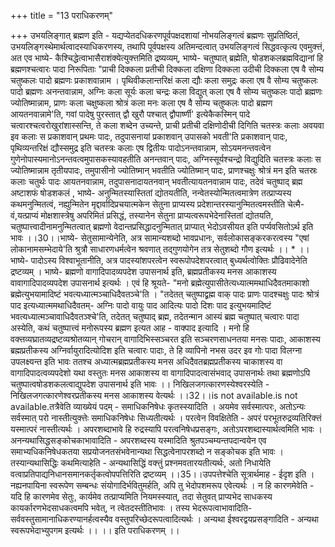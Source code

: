 +++
title = "13 पराधिकरणम्"

+++
उभयलिङ्गात् ब्रह्मण इति - यद्यप्येतदधिकरणपूर्वपक्षदशायां नोभयलिङ्गत्वं ब्रह्मणः सुप्रतिष्ठितं, उभयलिङ्गस्थेमार्थत्वादस्याधिकरणस्य, तथापि पूर्वपक्षस्य अतिमन्दत्वात् उभयलिङ्गत्वं सिद्धवत्कृत्य एवमुक्त्तं, अत एव भाष्ये- कैश्चिद्धेत्वाभासैराशंक्येत्युक्त्तमिति द्रष्यव्यम्, भाष्ये- चतुष्पात् ब्रह्मेति, षोडशकलब्रह्मविद्यानां हि ब्रह्मणश्चत्वारः पादा निरूपिताः "प्राची दिक्कला प्रतीची दिक्कला दक्षिणा दिक्कला उदीची दिक्कला एष वै सोम्य चतुष्कलः पादो ब्रह्मणः प्रकाशवान्नाम । पृथिवीकलान्तरिक्षं कला द्यौः कला समुद्रः कला एष वै सोम्य चतुष्कलः पादो ब्रह्मणः अनन्तवान्नाम, अग्निः कला सूर्यः कला चन्द्रः कला विद्युत् कला एष वै सोम्य चतुष्कलः पादो ब्रह्मणः ज्योतिष्मान्नाम, प्राणः कला चक्षुष्कला श्रोत्रं कला मनः कला एष वै सोम्य चतुष्कलः पादो ब्रह्मण आयतनवान्नामे'ति, गवां पादेषु पुरस्तात् द्वौ खुरौ पश्चात् द्वौपार्ष्णी' इत्येकैकस्मिन् पादे चत्वारश्चत्वरोखुरांशास्सन्ति, ते कला शब्देन उच्यन्ते, प्राची प्रतीची दक्षिणोदीची दिगिति चतस्त्रः कलाः अवयवा इव कलाः स प्रकाशवान् प्रथमः पादः, तदुपासनायां प्रकाशवान् उपासको भवती'ति प्रकाशवान् पादः, पृथिव्यन्तरिक्षं द्यौस्समुद्र इति चतस्त्रः कलाः एष द्वितीयः पादोऽनन्तवान्नाम, सोऽयमनन्तवत्वेन गुणेनोपास्यमानोऽनन्तवत्वमुपासकस्यावहतीति अनन्तवान् पादः, अग्निस्सूर्यश्चन्द्रो विद्युदिति चतस्त्रः कलाः स ज्योतिष्मान्नाम तृतीयपादः, तमुपासीनो ज्योतिष्मान् भवतीति ज्योतिष्मान् पादः, प्राणश्चक्षुः श्रोत्रं मन इति चतस्रः कलाः चतुर्थः पादः आयतनवान्नाम, तदुपासनादायतनवान् भवतीत्यायतनवान्नाम पादः, तदेवं चतुष्पाद् ब्रह्म अष्टाशफं षोडशकलं , भाष्ये- अनुन्मितस्यास्तितां द्योतयतीति, नन्वेतस्योन्मितत्वमात्रेण तत्प्राप्यस्य कथमनुन्मितत्वं, नह्युन्मितेन मृद्दार्वादिप्रचयात्मकेन सेतुना प्राप्यस्य प्रदेशान्तरस्यानुन्मितत्वमस्तीति चेत्मै- वं,यत्प्राप्यं मोक्षशास्त्रेषु अपरिमितं प्रसिद्धं, तस्यानेन सेतुना प्राप्यत्वरूपभेदेनास्तितां द्योतयति, चतुष्पात्त्वादीनामनुन्मितत्वात् ब्रह्मणो वेदान्तप्रसिद्धादनुन्मितात् प्राप्यात् भेदोऽवसीयत इति पर्प्यवसितोऽर्थ इति भावः ।।30।।भाष्ये- सेतुसामान्येनेति, अत्र सामान्यशब्दो भावप्रधानः, सर्वलोकासङ्करकरत्वस्य "एषां लोकानामसम्भेदाये'ति श्रुत्रौ साधारणधर्मत्वेन श्रवणात् तद्गुणयोगेन तत्र सेतुशब्दो गौण इत्यर्थः ।। * ।। भाष्ये- पादोऽस्य विश्वाभूतानीति, अत्र पादस्यांशपरत्वेन स्वरूपोपदेशपरत्वात् बुध्यर्थत्वोक्तिः प्रौढिवादेनेति द्रष्टव्यम् । भाष्ये- ब्रह्मणो वागादिपादव्यपदेश उपासनार्थ इति, ब्रह्मप्रतीकस्य मनस आकाशस्य वावागादिपादव्यपदेश उपासनार्थ इत्यर्थः । एवं हि श्रूयते- "मनो ब्रह्मेत्युपासीतेत्यध्यात्ममथाधिदैवतमाकाशो ब्रह्मेत्युभयामादिष्टं भवत्यध्यात्मञ्चाधिदैवतञ्चे'ति । "तदेतत् चतुष्पाद्व्रह्म वाक् पादः प्राणः पादश्चक्षुः पादः श्रोत्रं पाद इत्यध्यात्ममथाधिदैवतम्- अग्निः पादो वायुः पाद आदित्यः पादो दिशः पाद इत्युभयमादिष्टं भवत्यध्यात्मञ्चावाधिदैवतञ्श्चे'ति, तदेतत् चतुष्पाद् ब्रह्म, तदेतन्मान आस्यं ब्रह्म चतुष्पात् चत्वारः पादा अस्येति, कथं चतुष्पात्त्वं मनोरूपस्य ब्रह्मण इत्यत आह - वाक्पाद इत्यादि । मनो हि वक्त्तव्यघ्रातव्यद्रष्टव्यश्रोतव्यान् गोचरान् वागादिभिस्सञ्चरत इति सञ्चरणसाधनतया मनसः पादाः, आकाशस्य ब्रह्मप्रतीकस्य अग्निर्वायुरादित्योदिश इति चत्वारः पादाः, ते हि व्यापिनो नभस उदर इव गोः पादा विलग्ना उपलक्ष्यन्त इति भावः ततश्च अध्यात्मब्रह्मप्रतीकस्य मनस अधिदैवतब्रह्मप्रतीकस्य चाकाशस्य वा वागादिपादत्वव्यपदेशो यथा वस्तुतः मनस आकाशस्य वा वागादिपादत्वासंभवाद् उपासनार्थः तथा ब्रह्मणोऽपि चतुष्पात्वषोडशकलत्वाद्युपदेश उपासनार्थ इति भावः ।। निखिलजगत्कारणस्येश्वरस्येति - निखिलजगत्कारणेश्वरप्रतीकस्य मनस आकाशस्य वेत्यर्थः ।।32।।is not available.is not available.तत्रैवेति व्याख्येयं पदम् - समाधिकनिषेधः कृतस्स्यादिति । अयमेव सर्वस्मात्परः, अतोऽन्यः सर्वस्मात् परो नास्तीत्युक्त्तेः समाधिकनिषेधः सिध्यतीत्यर्थः । परत्वेन विवक्षितेति - अपरं परभूतरुद्रव्यतिरिक्त्तं यस्मात्परं नास्तीत्यर्थः । अपरशब्दाभावे हि रुद्रस्यापि परत्वनिषेधप्रसङ्गः, अतोऽपरशब्दास्यार्थत्वमिति भावः । अनन्यथासिद्धसङ्कोचकाभावादिति - अपरशब्दस्य यस्मादिति श्रुतपञ्चम्यन्तपदान्वयेन एव समाभ्यधिकनिषेधकतया सप्रयोजनतसंभवेनान्यथा सिद्धत्वेनापरशब्दो न सङ्कोचक इति भावः । तस्यान्यथासिद्धिः कथमित्याहेति - अन्यथासिद्धिं वक्त्तुं प्रश्नमवतारयतीत्यर्थः, अतो निधायेति वत्वाप्रतिपाद्यनिधानसमानकर्तृकत्वोपपत्तिरिति द्रष्टव्यम् ।।35।।उपपत्तेश्चेति सूत्रार्थमाह - ईदृश इति । नह्यनपायिना स्वरूपेण सम्बन्धः संयोगादिर्भवितुमर्हति, अपि तु भेदोपशमरूप एवेत्यर्थः । न हि कारणमेवेति - यदि हि कारणमेव सेतुः, कार्यमेव तत्प्राप्यमिति नियमस्स्यात्, तदा सेतुवत् प्राप्यभेद साधकस्य कायर्कारणभेदसाधकत्वमपि भवेत्, न त्वेतदस्तीतिभावः । तस्य भेदरूपत्वाभावादिति- सर्ववस्तुसामानाधिकरण्यानर्हत्वस्यैव वस्तुपरिच्छेदरूपत्वादित्यर्थः । अन्यथा ईश्वरद्वयप्रसङ्गादिति - अन्यथा स्वरूपभेदाभ्युपगम इत्यर्थः ।। ।। इति पराधिकरणम् ।।